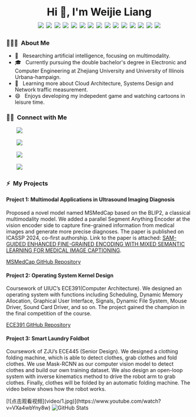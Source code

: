 <h1 align="center">Hi 👋, I'm Weijie Liang
  <div style="text-align: center;">
    <img src="https://img.shields.io/badge/-C++(CUDA, STL)-00599C?style=flat-square&logo=c%2B%2B&logoColor=white" style="display: inline-block;" /> 
    <img src="https://img.shields.io/badge/-C-00599C?style=flat-square&logo=C&logoColor=white" style="display: inline-block;" /> 
    <img src="https://img.shields.io/badge/-C%23-00599C?style=flat-square&logo=csharp&logoColor=white" style="display: inline-block;" /> 
    <img src="https://img.shields.io/badge/-Python-8320E1?style=flat-square&logo=python&logoColor=white" style="display: inline-block;" />
    <img src="https://img.shields.io/badge/-Pytorch-8320E1?style=flat-square&logo=pytorch&logoColor=red" style="display: inline-block;" />
    <img src="https://img.shields.io/badge/-OpenCv-8320E1?style=flat-square&logo=opencv&logoColor=white" style="display: inline-block;" />
    <img src="https://img.shields.io/badge/-HTML-5F9EA0?style=flat-square&logo=html5&logoColor=green" style="display: inline-block;" />
    <img src="https://img.shields.io/badge/-CSS-008080?style=flat-square&logo=css3&logoColor=green" style="display: inline-block;" />
    <img src="https://img.shields.io/badge/-JavaScript(React)-F7DF1E?style=flat-square&logo=javascript&logoColor=black" style="display: inline-block;" /> 
    <img src="https://img.shields.io/badge/-MySQL-DC143C?style=flat-square&logo=mysql&logoColor=black" style="display: inline-block;" /> 
    <img src="https://img.shields.io/badge/-MongoDB-808080?style=flat-square&logo=mongodb&logoColor=green" style="display: inline-block;" /> 
    <img src="https://img.shields.io/badge/-Neo4j-FFA500?style=flat-square&logo=neo4j&logoColor=black" style="display: inline-block;" /> 
    <img src="https://img.shields.io/badge/-Unity-8B8B00?style=flat-square&logo=unity&logoColor=black" style="display: inline-block;" /> 
    <img src="https://img.shields.io/badge/-ROS-FFC0CB?style=flat-square&logo=ros&logoColor=black" style="display: inline-block;" /> 
    <img src="https://img.shields.io/badge/-Godot-1E90FF?style=flat-square&logo=godotengine&logoColor=white" style="display: inline-block;" /> 
  </div>
</h1>



<h3> 👨🏻‍💻 &nbsp;About Me </h3>

  - 🤔 &nbsp; Researching artificial intelligence, focusing on multimodality.
  - 🎓 &nbsp; Currently pursuing the double bachelor's degree in Electronic and Computer Engineering at Zhejiang University and University of Illinois Urbana-hampaign.
  - 🌱 &nbsp; Learning more about Cloud Architecture, Systems Design and Network traffic measurement.
  - 😄 &nbsp; Enjoys developing my indepedent game and watching cartoons in leisure time.

<h3> 🤝🏻 &nbsp;Connect with Me</h3>

<div>
  <span align="left">
    <p>&nbsp;&nbsp;&nbsp;&nbsp;&nbsp;&nbsp;  
      <a href="https://github.com/AHandsomePython" target="_blank">
        <img src="https://img.shields.io/badge/github-white?style=social&logo=github&label=Wejie Liang">
      </a>
    </p>
    <p>&nbsp;&nbsp;&nbsp;&nbsp;&nbsp;&nbsp;  
      <a href="https://github.com/AHandsomePython" target="_blank">
        <img src="https://img.shields.io/badge/phone-white?style=social&logo=aircall&label=(%2B86)13533979493">
      </a>
    </p>
    <p>&nbsp;&nbsp;&nbsp;&nbsp;&nbsp;&nbsp; 
      <a href="https://github.com/AHandsomePython" target="_blank">
        <img src="https://img.shields.io/badge/mail-white?style=social&logo=maildotcom&label=(ZJU)weijie.20@intl.zju.edu.cn (UIUC)weijiel4@illinois.edu">
      </a>
    </p>
    <p>&nbsp;&nbsp;&nbsp;&nbsp;&nbsp;&nbsp; 
      <a href="https://github.com/AHandsomePython" target="_blank">
        <img src="https://img.shields.io/badge/QQmail-white?style=social&logo=tencentqq&label=3095939174@qq.com">
      </a>
    </p>
  </span>
</div>

<h3> ⚡ &nbsp;My Projects</h3>
<h4>Project 1: Multimodal Applications in Ultrasound Imaging Diagnosis</h4>
  <p>
    Proposed a novel model named MSMedCap based on the BLIP2, a classical multimodality model. We added a parallel Segment Anything Encoder at the vision encoder side to capture fine-grained information from medical images and generate more precise diagnoses. The paper is published on ICASSP 2024, co-first authorship. Link to the paper is attached: <a href="https://ieeexplore.ieee.org/document/10446878">SAM-GUIDED ENHANCED FINE-GRAINED ENCODING WITH MIXED SEMANTIC LEARNING FOR MEDICAL IMAGE CAPTIONING</a>.
  </p>
  <p>
    <a href="https://github.com/AHandsomePython/MSMedCap">MSMedCap GitHub Repository</a>
  </p>

  <h4>Project 2: Operating System Kernel Design</h4>
  <p>
    Coursework of UIUC’s ECE391(Computer Architecture). We designed an operating system with functions including Scheduling, Dynamic Memory Allocation, Graphical User Interface, Signals, Dynamic File System, Mouse Driver, Sound Card Driver, and so on. The project gained the champion in the final competition of the course.
  </p>
  <p>
    <a href="https://github.com/AHandsomePython/ece391">ECE391 GitHub Repository</a>
  </p>

  <h4>Project 3: Smart Laundry Foldbot </h4>
  <p>
   Coursework of ZJU’s ECE445 (Senior Design). We designed a clothing folding machine, which is able to detect clothes, grab clothes and fold clothes. We use Mask-RCNN as our computer vision model to detect clothes and build our own training dataset. We also design an open-loop system with inverse kinematics method to drive the robot arm to grab clothes. Finally, clothes will be folded by an automatic folding machine. The video below shows how the robot works. 
  </p>
<!-- insert a video -->
[![点击观看视频](video/1.jpg)](https://www.youtube.com/watch?v=VXa4wbYny8w)





<img src="https://github-readme-stats.vercel.app/api?username=AHandsomePython&show_icons=true&count_private=true&hide=prs&theme=default_repocard" alt="GitHub Stats">




<!--
**Decade-qiu/Decade-qiu** is a ✨ _special_ ✨ repository because its `README.md` (this file) appears on your GitHub profile.

Here are some ideas to get you started:

- 🔭 I’m currently working on ...
- 🌱 I’m currently learning ...
- 👯 I’m looking to collaborate on ...
- 🤔 I’m looking for help with ...
- 💬 Ask me about ...
- 📫 How to reach me: ...
- 😄 Pronouns: ...
- ⚡ Fun fact: ...
-->


